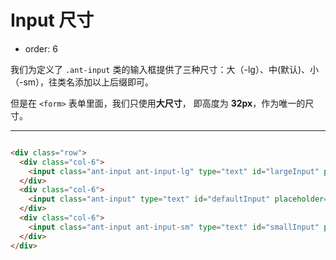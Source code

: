 # Input 尺寸

- order: 6

我们为定义了 `.ant-input` 类的输入框提供了三种尺寸：大（-lg）、中(默认)、小（-sm），往类名添加以上后缀即可。

但是在 `<form>` 表单里面，我们只使用**大尺寸**， 即高度为 **32px**，作为唯一的尺寸。

---

````html

<div class="row">
  <div class="col-6">
    <input class="ant-input ant-input-lg" type="text" id="largeInput" placeholder="大尺寸"/>
  </div>
  <div class="col-6">
    <input class="ant-input" type="text" id="defaultInput" placeholder="默认尺寸"/>
  </div>
  <div class="col-6">
    <input class="ant-input ant-input-sm" type="text" id="smallInput" placeholder="小尺寸"/>
  </div>
</div>

````

